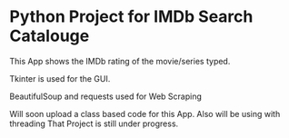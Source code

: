 # Python Project for IMDb Search Catalouge 

This App shows the IMDb rating of the movie/series typed.

Tkinter is used for the GUI.

BeautifulSoup and requests used for Web Scraping

Will soon upload a class based code for this App.
Also will be using with threading 
That Project is still under progress.
